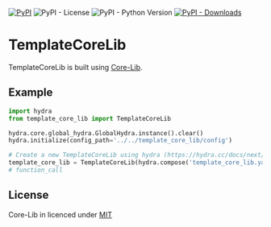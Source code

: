 [![PyPI](https://img.shields.io/pypi/v/core-lib)](https://pypi.org/project/core-lib/)
![PyPI - License](https://img.shields.io/pypi/l/core-lib)
![PyPI - Python Version](https://img.shields.io/pypi/pyversions/core-lib)
[![PyPI - Downloads](https://img.shields.io/pypi/dm/core-lib.svg)](https://pypistats.org/packages/core-lib)

# TemplateCoreLib
TemplateCoreLib is built using [Core-Lib](https://github.com/shay-te/core-lib).

## Example

```python
import hydra
from template_core_lib import TemplateCoreLib

hydra.core.global_hydra.GlobalHydra.instance().clear()
hydra.initialize(config_path='../../template_core_lib/config')

# Create a new TemplateCoreLib using hydra (https://hydra.cc/docs/next/advanced/compose_api/) config
template_core_lib = TemplateCoreLib(hydra.compose('template_core_lib.yaml'))
# function_call
```

## License
Core-Lib in licenced under [MIT](https://github.com/shacoshe/core-lib/blob/master/LICENSE)
